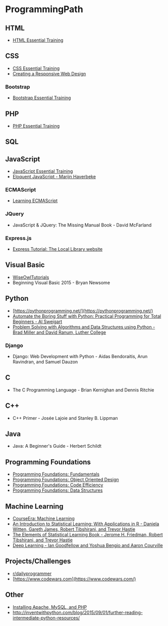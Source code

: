 # ProgrammingPath

## HTML
* [HTML Essential Training](https://www.lynda.com/HTML-tutorials/HTML-Essential-Training/170427-2.html)


## CSS
* [CSS Essential Training](https://www.lynda.com/CSS-tutorials/CSS-Essential-Training-3/609030-2.html)
* [Creating a Responsive Web Design](https://www.lynda.com/CSS-tutorials/Creating-Responsive-Web-Design/424046-2.html)

### Bootstrap
* [Bootstrap Essential Training](https://www.lynda.com/Bootstrap-tutorials/Bootstrap-4-Essential-Training/372545-2.html)

## PHP
* [PHP Essential Training](https://www.lynda.com/PHP-tutorials/PHP-Essential-Training/592510-2.html)

## SQL

## JavaScript
* [JavaScript Essential Training](https://www.lynda.com/JavaScript-tutorials/JavaScript-Essential-Training/574716-2.html)
* [Eloquent JavaScript - Marijn Haverbeke](https://eloquentjavascript.net/)

### ECMAScript
* [Learning ECMAScript](https://www.lynda.com/JavaScript-tutorials/Learning-ECMAScript-6/424003-2.html)

### JQuery
* JavaScript & JQuery: The Missing Manual Book - David McFarland

### Express.js
* [Express Tutorial: The Local Library website](https://developer.mozilla.org/en-US/docs/Learn/Server-side/Express_Nodejs/Tutorial_local_library_website)

## Visual Basic
* [WiseOwlTutorials](https://www.youtube.com/user/WiseOwlTutorials)
* Beginning Visual Basic 2015 - Bryan Newsome

## Python
* [https://pythonprogramming.net/](https://pythonprogramming.net/)
* [Automate the Boring Stuff with Python: Practical Programming for Total Beginners - Al Sweigart](https://automatetheboringstuff.com/)
* [Problem Solving with Algorithms and Data Structures using Python - Brad Miller and David Ranum, Luther College](https://interactivepython.org/runestone/static/pythonds/index.html)

### Django
* Django: Web Development with Python - Aidas Bendoraitis, Arun Ravindran, and Samuel Dauzon

## C
* The C Programming Language - Brian Kernighan and Dennis Ritchie

## C++
* C++ Primer - Josée Lajoie and Stanley B. Lippman

## Java
* Java: A Beginner's Guide - Herbert Schildt

## Programming Foundations
* [Programming Foundations: Fundamentals](https://www.lynda.com/JavaScript-tutorials/Foundations-of-Programming-Fundamentals/83603-2.html)
* [Programming Foundations: Object Oriented Design](https://www.lynda.com/Java-tutorials/Foundations-Programming-Object-Oriented-Design/96949-2.html)
* [Programming Foundations: Code Efficiency](https://www.lynda.com/Developer-Programming-Foundations-tutorials/Foundations-Programming-Code-Efficiency/122461-2.html)
* [Programming Foundations: Data Structures](https://www.lynda.com/Software-Development-tutorials/Programming-Foundations-Data-Structures/149042-2.html)


## Machine Learning
* [CourseEra: Machine Learning](https://www.coursera.org/learn/machine-learning/)
* [An Introduction to Statistical Learning: With Applications in R - Daniela Witten, Gareth James, Robert Tibshirani, and Trevor Hastie](https://www-bcf.usc.edu/~gareth/ISL/)
* [The Elements of Statistical Learning Book - Jerome H. Friedman, Robert Tibshirani, and Trevor Hastie](https://web.stanford.edu/~hastie/ElemStatLearn/)
* [Deep Learning - Ian Goodfellow and Yoshua Bengio and Aaron Courville](https://www.deeplearningbook.org/)


## Projects/Challenges
* [r/dailyprogrammer](https://www.reddit.com/r/dailyprogrammer/)
* [https://www.codewars.com](https://www.codewars.com/)


## Other
* [Installing Apache, MySQL, and PHP](https://www.lynda.com/PHP-tutorials/Installing-Apache-MySQL-PHP/537759-2.html)
* http://inventwithpython.com/blog/2015/09/01/further-reading-intermediate-python-resources/
